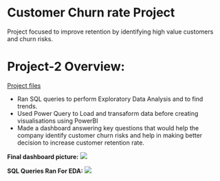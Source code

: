 # Customer Churn rate Project
Project focused to improve retention by identifying high value customers and churn risks.
# Project-2 Overview:
[Project files](https://github.com/shoaibhub/Project_2)
* Ran SQL queries to perform Exploratory Data Analysis and to find trends.
* Used Power Query to Load and transaform data before creating visualisations using PowerBI
* Made a dashboard answering key questions that would help the company identify customer churn risks and help in making better decision to increase customer retention rate.

**Final dashboard picture:**
![](https://github.com/shoaibhub/Project_2/blob/main/images/Telecom_project_picture.png)

**SQL Queries Ran For EDA:**
![](https://github.com/shoaibhub/Project_2/blob/main/images/SQL_QUERIES_FOR_EDA.png)
